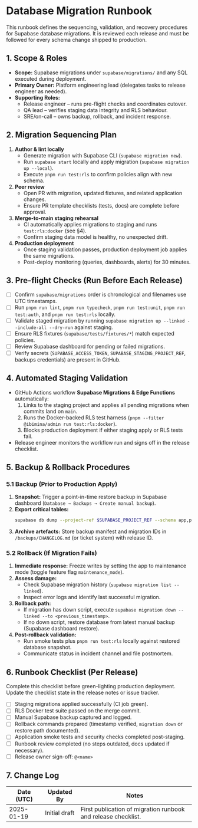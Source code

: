 # Database Migration Runbook

This runbook defines the sequencing, validation, and recovery procedures for
Supabase database migrations. It is reviewed each release and must be followed
for every schema change shipped to production.

## 1. Scope & Roles

- **Scope:** Supabase migrations under `supabase/migrations/` and any SQL
  executed during deployment.
- **Primary Owner:** Platform engineering lead (delegates tasks to release
  engineer as needed).
- **Supporting Roles:**
  - Release engineer – runs pre-flight checks and coordinates cutover.
  - QA lead – verifies staging data integrity and RLS behaviour.
  - SRE/on-call – owns backup, rollback, and incident response.

## 2. Migration Sequencing Plan

1. **Author & lint locally**
   - Generate migration with Supabase CLI (`supabase migration new`).
   - Run `supabase start` locally and apply migration
     (`supabase migration up --local`).
   - Execute `pnpm run test:rls` to confirm policies align with new schema.
2. **Peer review**
   - Open PR with migration, updated fixtures, and related application changes.
   - Ensure PR template checklists (tests, docs) are complete before approval.
3. **Merge-to-main staging rehearsal**
   - CI automatically applies migrations to staging and runs `test:rls:docker`
     (see §4).
   - Confirm staging data model is healthy, no unexpected drift.
4. **Production deployment**
   - Once staging validation passes, production deployment job applies the same
     migrations.
   - Post-deploy monitoring (queries, dashboards, alerts) for 30 minutes.

## 3. Pre-flight Checks (Run Before Each Release)

- [ ] Confirm `supabase/migrations` order is chronological and filenames use UTC
      timestamps.
- [ ] Run `pnpm run lint`, `pnpm run typecheck`, `pnpm run test:unit`,
      `pnpm run test:auth`, and `pnpm run test:rls` locally.
- [ ] Validate staged migration by running
      `supabase migration up --linked --include-all --dry-run` against staging.
- [ ] Ensure RLS fixtures (`supabase/tests/fixtures/*`) match expected policies.
- [ ] Review Supabase dashboard for pending or failed migrations.
- [ ] Verify secrets (`SUPABASE_ACCESS_TOKEN`, `SUPABASE_STAGING_PROJECT_REF`,
      backups credentials) are present in GitHub.

## 4. Automated Staging Validation

- GitHub Actions workflow **Supabase Migrations & Edge Functions**
  automatically:
  1. Links to the staging project and applies all pending migrations when
     commits land on `main`.
  2. Runs the Docker-backed RLS test harness
     (`pnpm --filter @ibimina/admin run test:rls:docker`).
  3. Blocks production deployment if either staging apply or RLS tests fail.
- Release engineer monitors the workflow run and signs off in the release
  checklist.

## 5. Backup & Rollback Procedures

### 5.1 Backup (Prior to Production Apply)

1. **Snapshot:** Trigger a point-in-time restore backup in Supabase dashboard
   (`Database → Backups → Create manual backup`).
2. **Export critical tables:**
   ```bash
   supabase db dump --project-ref $SUPABASE_PROJECT_REF --schema app,public --db-url "$PROD_DATABASE_URL" --file backups/$(date -u +%Y%m%dT%H%M%SZ)_pre_migration.sql
   ```
3. **Archive artefacts:** Store backup manifest and migration IDs in
   `/backups/CHANGELOG.md` (or ticket system) with release ID.

### 5.2 Rollback (If Migration Fails)

1. **Immediate response:** Freeze writes by setting the app to maintenance mode
   (toggle feature flag `maintenance_mode`).
2. **Assess damage:**
   - Check Supabase migration history (`supabase migration list --linked`).
   - Inspect error logs and identify last successful migration.
3. **Rollback path:**
   - If migration has down script, execute
     `supabase migration down --linked --to <previous_timestamp>`.
   - If no down script, restore database from latest manual backup (Supabase
     dashboard restore).
4. **Post-rollback validation:**
   - Run smoke tests plus `pnpm run test:rls` locally against restored database
     snapshot.
   - Communicate status in incident channel and file postmortem.

## 6. Runbook Checklist (Per Release)

Complete this checklist before green-lighting production deployment. Update the
checklist state in the release notes or issue tracker.

- [ ] Staging migrations applied successfully (CI job green).
- [ ] RLS Docker test suite passed on the merge commit.
- [ ] Manual Supabase backup captured and logged.
- [ ] Rollback commands prepared (timestamp verified, `migration down` or
      restore path documented).
- [ ] Application smoke tests and security checks completed post-staging.
- [ ] Runbook review completed (no steps outdated, docs updated if necessary).
- [ ] Release owner sign-off: `@<name>`

## 7. Change Log

| Date (UTC) | Updated By    | Notes                                                         |
| ---------- | ------------- | ------------------------------------------------------------- |
| 2025-01-19 | Initial draft | First publication of migration runbook and release checklist. |
